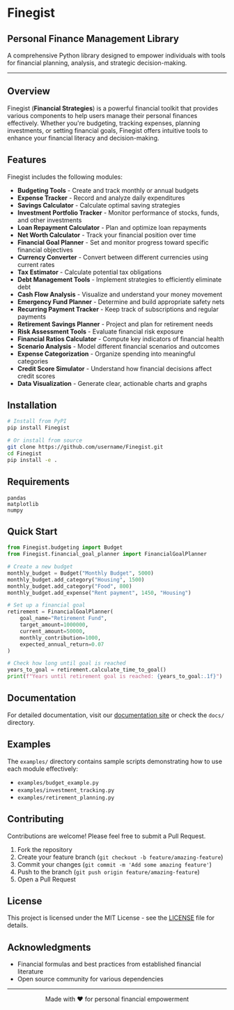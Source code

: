 # Finegist

## Personal Finance Management Library

A comprehensive Python library designed to empower individuals with tools for financial planning, analysis, and strategic decision-making.

---

## Overview

Finegist (**Financial Strategies**) is a powerful financial toolkit that provides various components to help users manage their personal finances effectively. Whether you're budgeting, tracking expenses, planning investments, or setting financial goals, Finegist offers intuitive tools to enhance your financial literacy and decision-making.

## Features

Finegist includes the following modules:

- **Budgeting Tools** - Create and track monthly or annual budgets
- **Expense Tracker** - Record and analyze daily expenditures
- **Savings Calculator** - Calculate optimal saving strategies
- **Investment Portfolio Tracker** - Monitor performance of stocks, funds, and other investments
- **Loan Repayment Calculator** - Plan and optimize loan repayments
- **Net Worth Calculator** - Track your financial position over time
- **Financial Goal Planner** - Set and monitor progress toward specific financial objectives
- **Currency Converter** - Convert between different currencies using current rates
- **Tax Estimator** - Calculate potential tax obligations
- **Debt Management Tools** - Implement strategies to efficiently eliminate debt
- **Cash Flow Analysis** - Visualize and understand your money movement
- **Emergency Fund Planner** - Determine and build appropriate safety nets
- **Recurring Payment Tracker** - Keep track of subscriptions and regular payments
- **Retirement Savings Planner** - Project and plan for retirement needs
- **Risk Assessment Tools** - Evaluate financial risk exposure
- **Financial Ratios Calculator** - Compute key indicators of financial health
- **Scenario Analysis** - Model different financial scenarios and outcomes
- **Expense Categorization** - Organize spending into meaningful categories
- **Credit Score Simulator** - Understand how financial decisions affect credit scores
- **Data Visualization** - Generate clear, actionable charts and graphs

## Installation

```bash
# Install from PyPI
pip install Finegist

# Or install from source
git clone https://github.com/username/Finegist.git
cd Finegist
pip install -e .
```

## Requirements

```
pandas
matplotlib
numpy
```

## Quick Start

```python
from Finegist.budgeting import Budget
from Finegist.financial_goal_planner import FinancialGoalPlanner

# Create a new budget
monthly_budget = Budget("Monthly Budget", 5000)
monthly_budget.add_category("Housing", 1500)
monthly_budget.add_category("Food", 800)
monthly_budget.add_expense("Rent payment", 1450, "Housing")

# Set up a financial goal
retirement = FinancialGoalPlanner(
    goal_name="Retirement Fund",
    target_amount=1000000,
    current_amount=50000,
    monthly_contribution=1000,
    expected_annual_return=0.07
)

# Check how long until goal is reached
years_to_goal = retirement.calculate_time_to_goal()
print(f"Years until retirement goal is reached: {years_to_goal:.1f}")
```

## Documentation

For detailed documentation, visit our [documentation site](https://Finegist.readthedocs.io/) or check the `docs/` directory.

## Examples

The `examples/` directory contains sample scripts demonstrating how to use each module effectively:

- `examples/budget_example.py`
- `examples/investment_tracking.py`
- `examples/retirement_planning.py`

## Contributing

Contributions are welcome! Please feel free to submit a Pull Request.

1. Fork the repository
2. Create your feature branch (`git checkout -b feature/amazing-feature`)
3. Commit your changes (`git commit -m 'Add some amazing feature'`)
4. Push to the branch (`git push origin feature/amazing-feature`)
5. Open a Pull Request

## License

This project is licensed under the MIT License - see the [LICENSE](LICENSE) file for details.

## Acknowledgments

- Financial formulas and best practices from established financial literature
- Open source community for various dependencies

---

<p align="center">
  Made with ❤️ for personal financial empowerment
</p>